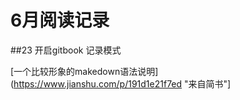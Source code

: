 # 6月阅读记录

##23
 开启gitbook 记录模式
 
 [一个比较形象的makedown语法说明](https://www.jianshu.com/p/191d1e21f7ed "来自简书"]
